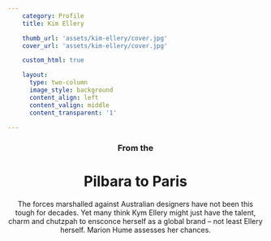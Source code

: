 ```yaml
---
    category: Profile
    title: Kim Ellery

    thumb_url: 'assets/kim-ellery/cover.jpg'
    cover_url: 'assets/kim-ellery/cover.jpg'

    custom_html: true

    layout:
      type: two-column
      image_style: background
      content_align: left
      content_valign: middle
      content_transparent: '1'

---
```


<figure class="cover-area image" style="background-image: url({{ cover.url }})"></figure>
<div class="content">
  <header>
    <div class="wrapper">
      <h3 class='subtitle'>From the</h3>
      <h1 class="title">Pilbara to Paris</h1>
      <p class="by-line">The forces marshalled against Australian designers have not been this tough for decades. Yet many think Kym Ellery might just have the talent, charm and chutzpah to ensconce herself as a global brand – not least Ellery herself. Marion Hume assesses her chances.</p>
    </div>
  </header>
</div>
